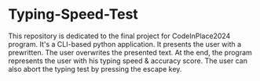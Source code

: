 # Typing-Speed-Test
This repository is dedicated to the final project for CodeInPlace2024 program. It's a CLI-based python application. It presents the user with a prewritten. The user overwrites the presented text. At the end, the program represents the user with his typing speed &amp; accuracy score. The user can also abort the typing test by pressing the escape key.
